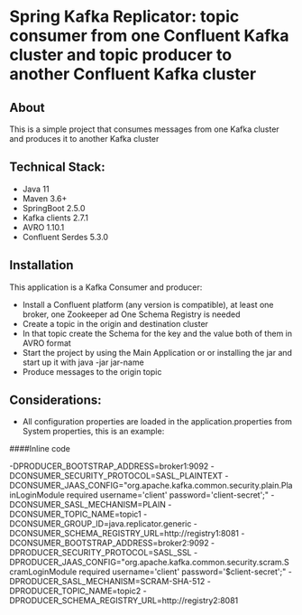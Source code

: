 # Spring Kafka Replicator: topic consumer from one Confluent Kafka cluster and topic producer to another Confluent Kafka cluster

## About

This is a simple project that consumes messages from one Kafka cluster and  produces it to another Kafka cluster

## Technical Stack:

- Java 11
- Maven 3.6+
- SpringBoot 2.5.0
- Kafka clients 2.7.1
- AVRO 1.10.1
- Confluent Serdes 5.3.0


## Installation
This application is a Kafka Consumer and producer:
- Install a Confluent platform (any version is compatible), at least one broker, one Zookeeper ad One Schema Registry is needed 
- Create a topic in the origin and destination cluster 
- In that topic create the Schema for the key and the value both of them in AVRO format
- Start the project by using the Main Application or or installing the jar and start up it with java -jar jar-name
- Produce messages to the origin topic

## Considerations:
- All configuration properties are loaded in the application.properties from System properties, this is an example:

####Inline code

-DPRODUCER_BOOTSTRAP_ADDRESS=broker1:9092 -DCONSUMER_SECURITY_PROTOCOL=SASL_PLAINTEXT -DCONSUMER_JAAS_CONFIG="org.apache.kafka.common.security.plain.PlainLoginModule required username='client' password='client-secret';" -DCONSUMER_SASL_MECHANISM=PLAIN -DCONSUMER_TOPIC_NAME=topic1 -DCONSUMER_GROUP_ID=java.replicator.generic -DCONSUMER_SCHEMA_REGISTRY_URL=http://registry1:8081 -DCONSUMER_BOOTSTRAP_ADDRESS=broker2:9092 -DPRODUCER_SECURITY_PROTOCOL=SASL_SSL -DPRODUCER_JAAS_CONFIG="org.apache.kafka.common.security.scram.ScramLoginModule required username='client' password='$client-secret';" -DPRODUCER_SASL_MECHANISM=SCRAM-SHA-512 -DPRODUCER_TOPIC_NAME=topic2 -DPRODUCER_SCHEMA_REGISTRY_URL=http://registry2:8081


